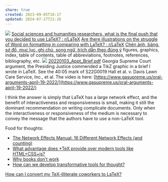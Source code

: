 ```yaml
---
share: true
created: 2023-09-05T16:17
updated: 2024-07-27T21:26
---
```

![](https://uploads-ssl.webflow.com/614e03b8b6446368c68222e3/6172eaa3c7df09246db4efa5_latex_effort_complexity.jpg) 
[Social sciences and humanities researchers, what is the final push that you decided to use LaTeX? : r/LaTeX](https://www.reddit.com/r/LaTeX/comments/1b14zgm/social_sciences_and_humanities_researchers_what/)
[Are there illustrations on the struggle of Word on formatting in comparing with LaTeX? : r/LaTeX](https://www.reddit.com/r/LaTeX/comments/1b2t1sw/are_there_illustrations_on_the_struggle_of_word/?utm_source=embedv2&utm_medium=post_embed&utm_content=post_title&embed_host_url=https://publish.reddit.com/embed "Are there illustrations on the struggle of Word on formatting in comparing with LaTeX? : r/LaTeX")
[Chèn ảnh, bảng, sơ đồ, mục lục, ghi chú, song ngữ, trích dẫn theo đúng ý](../../Nhu%20c%E1%BA%A7u%20c%C3%B4ng%20vi%E1%BB%87c/Nghi%C3%AAn%20c%E1%BB%A9u/Ch%C3%A8n%20%E1%BA%A3nh,%20b%E1%BA%A3ng,%20s%C6%A1%20%C4%91%E1%BB%93,%20m%E1%BB%A5c%20l%E1%BB%A5c,%20ghi%20ch%C3%BA,%20song%20ng%E1%BB%AF,%20tr%C3%ADch%20d%E1%BA%ABn%20theo%20%C4%91%C3%BAng%20%C3%BD.md)
figures, graphics, index, table of contents, table of abbreviations, footnotes, references, bibliography, etc.
![](https://i.imgur.com/0ApXpPU.png)
[20220103\_Appt\_Brief.pdf](https://www.dropbox.com/scl/fi/f86hos68v828p020pzswp/20220103_Appt_Brief.pdf?rlkey=pvmu54w64yxsukp54ewd0pftj&e=1&dl=0)
Georgia Supreme Court argument, the Presiding Justice commended a TikZ graphic in a brief I wrote in LaTeX. See the 40:05 mark of S22G0019 Hall et al. v. Davis Lawn Care Service, Inc., et al. The video is here: [https://www.gasupreme.us/oral-arguments-april-19-2022/](https://www.gasupreme.us/oral-arguments-april-19-2022/)



I think the answer is simply that LaTeX has a large network effect, and the benefit of interactiveness and responsiveness is small, making it still the dominant recommendation on writing complicate documents. Only when the interactiveness or responsiveness of the medium is necessary to convey the message that the authors have to use a non-LaTeX tool.

Food for thoughts:

- [The Network Effects Manual: 16 Different Network Effects (and counting)](https://www.nfx.com/post/network-effects-manual "The Network Effects Manual: 16 Different Network Effects (and counting)")
- [What advantage does *TeX provide over modern tools like HTML+CSS+js?](https://tex.stackexchange.com/q/448032/50146)
- [Why books donʼt work](https://andymatuschak.org/books/ "Why books donʼt work | Andy Matuschak")
- [How can we develop transformative tools for thought?](https://numinous.productions/ttft/ "How can we develop transformative tools for thought?")

[How can I convert my TeX-illiterate coworkers to LaTeX?](https://tex.stackexchange.com/q/102878/50146)
